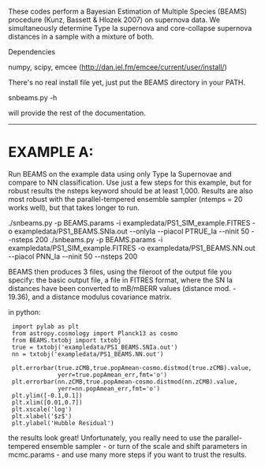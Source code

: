 These codes perform a Bayesian Estimation of Multiple Species
(BEAMS) procedure (Kunz, Bassett & Hlozek 2007) on supernova data.
We simultaneously determine Type Ia supernova and core-collapse
supernova distances in a sample with a mixture of both.

Dependencies

numpy, scipy, emcee (http://dan.iel.fm/emcee/current/user/install/)

There's no real install file yet, just put the BEAMS directory in your PATH.

snbeams.py -h

will provide the rest of the documentation.

------------
# EXAMPLE A:

  Run BEAMS on the example data using only Type Ia Supernovae and
  compare to NN classification.  Use just a few steps for this example,
  but for robust results the nsteps keyword should be at least 1,000.
  Results are also most robust with the parallel-tempered ensemble sampler
  (ntemps = 20 works well), but that takes longer to run.

   ./snbeams.py -p BEAMS.params -i exampledata/PS1_SIM_example.FITRES -o exampledata/PS1_BEAMS.SNIa.out --onlyIa --piacol PTRUE_Ia --ninit 50 --nsteps 200
   ./snbeams.py -p BEAMS.params -i exampledata/PS1_SIM_example.FITRES -o exampledata/PS1_BEAMS.NN.out --piacol PNN_Ia --ninit 50 --nsteps 200

  BEAMS then produces 3 files, using the fileroot of the output file
  you specify: the basic output file, a file in FITRES format, where the
  SN Ia distances have been converted to mB/mBERR values
  (distance mod. - 19.36), and a distance modulus covariance matrix.

  in python:

     import pylab as plt
     from astropy.cosmology import Planck13 as cosmo
     from BEAMS.txtobj import txtobj
     true = txtobj('exampledata/PS1_BEAMS.SNIa.out')
     nn = txtobj('exampledata/PS1_BEAMS.NN.out')

     plt.errorbar(true.zCMB,true.popAmean-cosmo.distmod(true.zCMB).value,
                  yerr=true.popAmean_err,fmt='o')
     plt.errorbar(nn.zCMB,true.popAmean-cosmo.distmod(nn.zCMB).value,
                  yerr=nn.popAmean_err,fmt='o')
     plt.ylim([-0.1,0.1])
     plt.xlim([0.01,0.7])
     plt.xscale('log')
     plt.xlabel('$z$')
     plt.ylabel('Hubble Residual')

  the results look great!  Unfortunately, you really need to use the
  parallel-tempered ensemble sampler - or turn of the scale and shift
  parameters in mcmc.params - and use many more steps if you want to
  trust the results.
  
